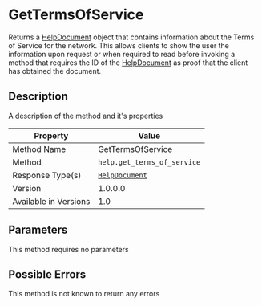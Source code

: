 # GetTermsOfService

Returns a [HelpDocument](../../Objects/HelpDocument.md) object that
contains information about the Terms of Service for the network. This
allows clients to show the user the information upon request or when
required to read before invoking a method that requires the ID of the
[HelpDocument](../../Objects/HelpDocument.md) as proof that the client
has obtained the document.

## Description

A description of the method and it's properties

| Property              | Value                                           |
|-----------------------|-------------------------------------------------|
| Method Name           | GetTermsOfService                               |
| Method                | `help.get_terms_of_service`                     |
| Response Type(s)      | [`HelpDocument`](../../Objects/HelpDocument.md) |
| Version               | 1.0.0.0                                         |
| Available in Versions | 1.0                                             |


## Parameters

This method requires no parameters


## Possible Errors

This method is not known to return any errors